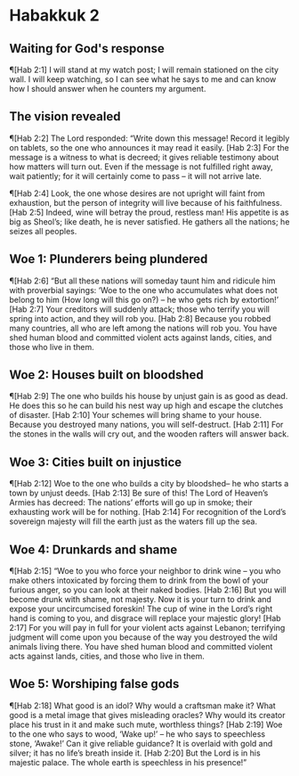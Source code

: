 # Habakkuk 2

## Waiting for God's response
¶[Hab 2:1] I will stand at my watch post; I will remain stationed on the city wall. I will keep watching, so I can see what he says to me and can know how I should answer when he counters my argument.

## The vision revealed
¶[Hab 2:2] The Lord responded: “Write down this message! Record it legibly on tablets, so the one who announces it may read it easily.
[Hab 2:3] For the message is a witness to what is decreed; it gives reliable testimony about how matters will turn out. Even if the message is not fulfilled right away, wait patiently; for it will certainly come to pass – it will not arrive late.

¶[Hab 2:4] Look, the one whose desires are not upright will faint from exhaustion, but the person of integrity will live because of his faithfulness.
[Hab 2:5] Indeed, wine will betray the proud, restless man! His appetite is as big as Sheol’s; like death, he is never satisfied. He gathers all the nations; he seizes all peoples.

## Woe 1: Plunderers being plundered
¶[Hab 2:6] “But all these nations will someday taunt him and ridicule him with proverbial sayings: ‘Woe to the one who accumulates what does not belong to him (How long will this go on?) – he who gets rich by extortion!’
[Hab 2:7] Your creditors will suddenly attack; those who terrify you will spring into action, and they will rob you.
[Hab 2:8] Because you robbed many countries, all who are left among the nations will rob you. You have shed human blood and committed violent acts against lands, cities, and those who live in them.

## Woe 2: Houses built on bloodshed
¶[Hab 2:9] The one who builds his house by unjust gain is as good as dead. He does this so he can build his nest way up high and escape the clutches of disaster.
[Hab 2:10] Your schemes will bring shame to your house. Because you destroyed many nations, you will self-destruct.
[Hab 2:11] For the stones in the walls will cry out, and the wooden rafters will answer back.

## Woe 3: Cities built on injustice
¶[Hab 2:12] Woe to the one who builds a city by bloodshed– he who starts a town by unjust deeds.
[Hab 2:13] Be sure of this! The Lord of Heaven’s Armies has decreed: The nations’ efforts will go up in smoke; their exhausting work will be for nothing.
[Hab 2:14] For recognition of the Lord’s sovereign majesty will fill the earth just as the waters fill up the sea.

## Woe 4: Drunkards and shame
¶[Hab 2:15] “Woe to you who force your neighbor to drink wine – you who make others intoxicated by forcing them to drink from the bowl of your furious anger, so you can look at their naked bodies.
[Hab 2:16] But you will become drunk with shame, not majesty. Now it is your turn to drink and expose your uncircumcised foreskin! The cup of wine in the Lord’s right hand is coming to you, and disgrace will replace your majestic glory!
[Hab 2:17] For you will pay in full for your violent acts against Lebanon; terrifying judgment will come upon you because of the way you destroyed the wild animals living there. You have shed human blood and committed violent acts against lands, cities, and those who live in them.

## Woe 5: Worshiping false gods
¶[Hab 2:18] What good is an idol? Why would a craftsman make it? What good is a metal image that gives misleading oracles? Why would its creator place his trust in it and make such mute, worthless things?
[Hab 2:19] Woe to the one who says to wood, ‘Wake up!’ – he who says to speechless stone, ‘Awake!’ Can it give reliable guidance? It is overlaid with gold and silver; it has no life’s breath inside it.
[Hab 2:20] But the Lord is in his majestic palace. The whole earth is speechless in his presence!”
